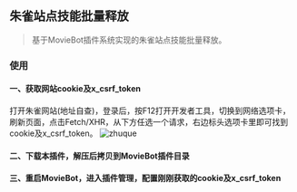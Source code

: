 <center><img src="https://raw.githubusercontent.com/htnanako/MovieBot_plugins/main/zhuque_game_fire/logo.jpg"  alt=""/></center>


## 朱雀站点技能批量释放

> 基于MovieBot插件系统实现的朱雀站点技能批量释放。

### 使用

#### 一、获取网站cookie及x_csrf_token

打开朱雀网站(地址自查)，登录后，按F12打开开发者工具，切换到网络选项卡，刷新页面，点击Fetch/XHR，从下方任选一个请求，右边标头选项卡里即可找到cookie及x_csrf_token。
![zhuque](https://s2.loli.net/2023/04/21/FJm25kdWygQDAYh.png)


#### 二、下载本插件，解压后拷贝到MovieBot插件目录


#### 三、重启MovieBot，进入插件管理，配置刚刚获取的cookie及x_csrf_token
